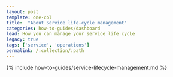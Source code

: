 ```yaml
---
layout: post
template: one-col
title:  "About Service life-cycle management"
categories: how-to-guides/dashboard
lead: How you can manage your service life cycle
legacy: true
tags: ['service', 'operations']
permalink: /:collection/:path
---
```


{% include how-to-guides/service-lifecycle-management.md %}
